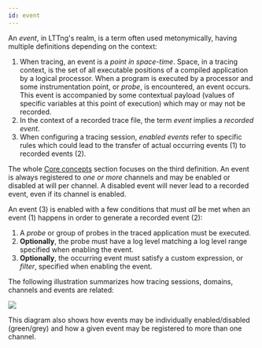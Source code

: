 ```yaml
---
id: event
---
```


An _event_, in LTTng's realm, is a term often used metonymically,
having multiple definitions depending on the context:

  1. When tracing, an event is a _point in space-time_. Space, in a
     tracing context, is the set of all executable positions of a
     compiled application by a logical processor. When a program is
     executed by a processor and some instrumentation point, or
     _probe_, is encountered, an event occurs. This event is accompanied
     by some contextual payload (values of specific variables at this
     point of execution) which may or may not be recorded.
  2. In the context of a recorded trace file, the term _event_ implies
     a _recorded event_.
  3. When configuring a tracing session, _enabled events_ refer to
     specific rules which could lead to the transfer of actual
     occurring events (1) to recorded events (2).

The whole [Core concepts](#doc-core-concepts) section focuses on the
third definition. An event is always registered to _one or more_
channels and may be enabled or disabled at will per channel. A disabled
event will never lead to a recorded event, even if its channel
is enabled.

An event (3) is enabled with a few conditions that must _all_ be met
when an event (1) happens in order to generate a recorded event (2):

  1. A _probe_ or group of probes in the traced application must be
     executed.
  2. **Optionally**, the probe must have a log level matching a
     log level range specified when enabling the event.
  3. **Optionally**, the occurring event must satisfy a custom
     expression, or _filter_, specified when enabling the event.

The following illustration summarizes how tracing sessions, domains,
channels and events are related:

<div class="img img-90">
<object data="/images/docs25/core-concepts.svg" type="image/svg+xml">
  <img src="/images/docs25/core-concepts.svg">
</object>
</div>

This diagram also shows how events may be individually enabled/disabled
(green/grey) and how a given event may be registered to more than one
channel.
